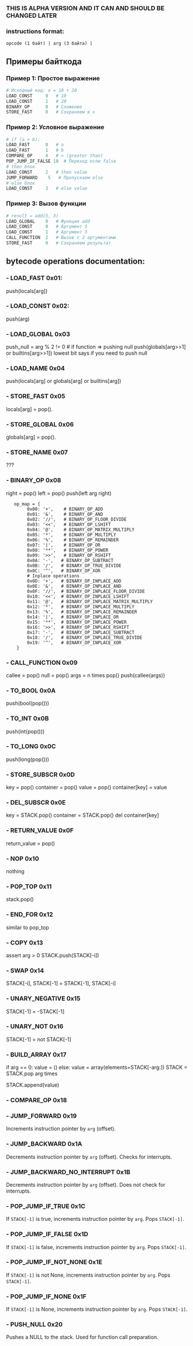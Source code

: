 ### THIS IS ALPHA VERSION AND IT CAN AND SHOULD BE CHANGED LATER

### instructions format:
```
opcode (1 байт) | arg (3 байта) |
```

## Примеры байткода

### Пример 1: Простое выражение
```python
# Исходный код: x = 10 + 20
LOAD_CONST     0   # 10
LOAD_CONST     1   # 20  
BINARY_OP      0   # Сложение
STORE_FAST     0   # Сохраняем в x
```

### Пример 2: Условное выражение
```python
# if (a > b): 
LOAD_FAST      0   # a
LOAD_FAST      1   # b
COMPARE_OP     4   # > (greater than)
POP_JUMP_IF_FALSE 10  # Переход если false
# then блок
LOAD_CONST     2   # then value
JUMP_FORWARD    5   # Пропускаем else
# else блок  
LOAD_CONST     3   # else value
```

### Пример 3: Вызов функции
```python
# result = add(5, 3)
LOAD_GLOBAL    0   # Функция add
LOAD_CONST     0   # Аргумент 5
LOAD_CONST     1   # Аргумент 3
CALL_FUNCTION  2   # Вызов с 2 аргументами
STORE_FAST     0   # Сохраняем результат
```

## bytecode operations documentation:

### - LOAD_FAST 0x01:
push(locals[arg])

### - LOAD_CONST 0x02:
push(arg)

### - LOAD_GLOBAL 0x03
push_null = arg % 2 != 0 # if function => pushing null
push(globals[arg>>1] or builtins[arg>>1])
lowest bit says if you need to push null

### - LOAD_NAME 0x04
push(locals[arg] or globals[arg] or builtins[arg])

### - STORE_FAST 0x05
locals[arg] = pop().

### - STORE_GLOBAL 0x06
globals[arg] = pop().

### - STORE_NAME 0x07
???

### - BINARY_OP 0x08
right = pop()
left = pop()
push(left arg right)
```
   op_map = {
        0x00: '+',    # BINARY_OP_ADD
        0x01: '&',    # BINARY_OP_AND
        0x02: '//',   # BINARY_OP_FLOOR_DIVIDE
        0x03: '<<',   # BINARY_OP_LSHIFT
        0x04: '@',    # BINARY_OP_MATRIX_MULTIPLY
        0x05: '*',    # BINARY_OP_MULTIPLY
        0x06: '%',    # BINARY_OP_REMAINDER
        0x07: '|',    # BINARY_OP_OR
        0x08: '**',   # BINARY_OP_POWER
        0x09: '>>',   # BINARY_OP_RSHIFT
        0x0A: '-',   # BINARY_OP_SUBTRACT
        0x0B: '/',   # BINARY_OP_TRUE_DIVIDE
        0x0C: '^',   # BINARY_OP_XOR
        # Inplace operations
        0x0D: '+',   # BINARY_OP_INPLACE_ADD
        0x0E: '&',   # BINARY_OP_INPLACE_AND
        0x0F: '//',  # BINARY_OP_INPLACE_FLOOR_DIVIDE
        0x10: '<<',  # BINARY_OP_INPLACE_LSHIFT
        0x11: '@',   # BINARY_OP_INPLACE_MATRIX_MULTIPLY
        0x12: '*',   # BINARY_OP_INPLACE_MULTIPLY
        0x13: '%',   # BINARY_OP_INPLACE_REMAINDER
        0x14: '|',   # BINARY_OP_INPLACE_OR
        0x15: '**',  # BINARY_OP_INPLACE_POWER
        0x16: '>>',  # BINARY_OP_INPLACE_RSHIFT
        0x17: '-',   # BINARY_OP_INPLACE_SUBTRACT
        0x18: '/',   # BINARY_OP_INPLACE_TRUE_DIVIDE
        0x19: '^',   # BINARY_OP_INPLACE_XOR
    }
```

### - CALL_FUNCTION 0x09
callee = pop()
null = pop()
args = n times pop()
push(callee(args))

### - TO_BOOL 0x0A
push(bool(pop()))

### - TO_INT 0x0B
push(int(pop()))

### - TO_LONG 0x0C
push(long(pop()))

### - STORE_SUBSCR 0x0D
key = pop()
container = pop()
value = pop()
container[key] = value

### - DEL_SUBSCR 0x0E
key = STACK.pop()
container = STACK.pop()
del container[key]

### - RETURN_VALUE 0x0F
return_value = pop()

### - NOP 0x10
nothing

### - POP_TOP 0x11
stack.pop()

### - END_FOR 0x12
similar to pop_top

### - COPY 0x13
assert arg > 0
STACK.push(STACK[-i])

### - SWAP 0x14
STACK[-i], STACK[-1] = STACK[-1], STACK[-i]

### - UNARY_NEGATIVE 0x15
STACK[-1] = -STACK[-1]

### - UNARY_NOT 0x16
STACK[-1] = not STACK[-1]

### - BUILD_ARRAY 0x17
if arg == 0:
    value = ()
else:
    value = array(elements=STACK[-arg:])
    STACK = STACK.pop arg times

STACK.append(value)

### - COMPARE_OP 0x18

### - JUMP_FORWARD 0x19
Increments instruction pointer by `arg` (offset).

### - JUMP_BACKWARD 0x1A  
Decrements instruction pointer by `arg` (offset). Checks for interrupts.

### - JUMP_BACKWARD_NO_INTERRUPT 0x1B
Decrements instruction pointer by `arg` (offset). Does not check for interrupts.

### - POP_JUMP_IF_TRUE 0x1C
If `STACK[-1]` is true, increments instruction pointer by `arg`. Pops `STACK[-1]`.

### - POP_JUMP_IF_FALSE 0x1D
If `STACK[-1]` is false, increments instruction pointer by `arg`. Pops `STACK[-1]`.

### - POP_JUMP_IF_NOT_NONE 0x1E
If `STACK[-1]` is not None, increments instruction pointer by `arg`. Pops `STACK[-1]`.

### - POP_JUMP_IF_NONE 0x1F
If `STACK[-1]` is None, increments instruction pointer by `arg`. Pops `STACK[-1]`.

### - PUSH_NULL 0x20
Pushes a NULL to the stack. Used for function call preparation.

